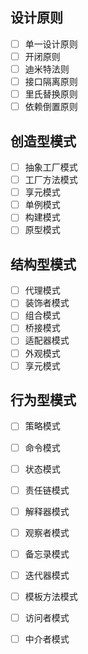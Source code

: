 ## 设计原则

- [ ] 单一设计原则
- [ ] 开闭原则
- [ ] 迪米特法则
- [ ] 接口隔离原则
- [ ] 里氏替换原则
- [ ] 依赖倒置原则

## 创造型模式

- [ ] 抽象工厂模式
- [ ] 工厂方法模式
- [ ] 享元模式
- [ ] 单例模式
- [ ] 构建模式
- [ ] 原型模式

## 结构型模式

- [ ] 代理模式
- [ ] 装饰者模式
- [ ] 组合模式
- [ ] 桥接模式
- [ ] 适配器模式
- [ ] 外观模式
- [ ] 享元模式

## 行为型模式

- [ ] 策略模式
- [ ] 命令模式
- [ ] 状态模式
- [ ] 责任链模式
- [ ] 解释器模式
- [ ] 观察者模式
- [ ] 备忘录模式
- [ ] 迭代器模式
- [ ] 模板方法模式
- [ ] 访问者模式
- [ ] 中介者模式

